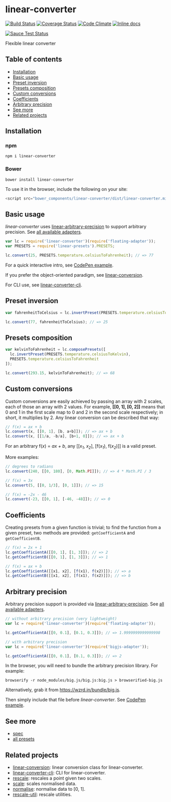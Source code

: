 # linear-converter

[![Build Status](https://travis-ci.org/javiercejudo/linear-converter.svg)](https://travis-ci.org/javiercejudo/linear-converter)
[![Coverage Status](https://coveralls.io/repos/javiercejudo/linear-converter/badge.svg?branch=master)](https://coveralls.io/r/javiercejudo/linear-converter?branch=master)
[![Code Climate](https://codeclimate.com/github/javiercejudo/linear-converter/badges/gpa.svg)](https://codeclimate.com/github/javiercejudo/linear-converter)
[![Inline docs](http://inch-ci.org/github/javiercejudo/linear-converter.svg?branch=master)](http://inch-ci.org/github/javiercejudo/linear-converter)

[![Sauce Test Status](https://saucelabs.com/browser-matrix/linear-converter.svg)](https://saucelabs.com/u/linear-converter)

Flexible linear converter

## Table of contents

- [Installation](#installation)
- [Basic usage](#basic-usage)
- [Preset inversion](#preset-inversion)
- [Presets composition](#presets-composition)
- [Custom conversions](#custom-conversions)
- [Coefficients](#coefficients)
- [Arbitrary precision](#arbitrary-precision)
- [See more](#see-more)
- [Related projects](#related-projects)

## Installation

### npm

    npm i linear-converter

### Bower

    bower install linear-converter

To use it in the browser, include the following on your site:

```js
<script src="bower_components/linear-converter/dist/linear-converter.min.js"></script>
```

## Basic usage

*linear-converter* uses [linear-arbitrary-precision](https://github.com/javiercejudo/linear-arbitrary-precision)
to support arbitrary precision. See [all available adapters](https://www.npmjs.com/browse/keyword/linear-arbitrary-precision-adapter).

```js
var lc = require('linear-converter')(require('floating-adapter'));
var PRESETS = require('linear-presets').PRESETS;

lc.convert(25, PRESETS.temperature.celsiusToFahrenheit); // => 77
```

For a quick interactive intro, see [CodePen example](http://codepen.io/javiercejudo/pen/PwvePd?editors=101).

If you prefer the object-oriented paradigm, see [linear-conversion](https://github.com/javiercejudo/linear-conversion).

For CLI use, see [linear-converter-cli](https://github.com/javiercejudo/linear-converter-cli).

## Preset inversion

```js
var fahrenheitToCelsius = lc.invertPreset(PRESETS.temperature.celsiusToFahrenheit);

lc.convert(77, fahrenheitToCelsius); // => 25
```

## Presets composition

```js
var kelvinToFahrenheit = lc.composePresets([
  lc.invertPreset(PRESETS.temperature.celsiusToKelvin),
  PRESETS.temperature.celsiusToFahrenheit
]);

lc.convert(293.15, kelvinToFahrenheit); // => 68
```

## Custom conversions

Custom conversions are easily achieved by passing an array with 2 scales, each
of those an array with 2 values. For example, **[[0, 1], [0, 2]]** means that 0 and
1 in the first scale map to 0 and 2 in the second scale respectively; in short,
it multiplies by 2. Any linear conversion can be described that way:

```js
// f(x) = ax + b
lc.convert(x, [[0, 1], [b, a+b]]); // => ax + b
lc.convert(x, [[1/a, -b/a], [b+1, 0]]); // => ax + b
```

For an arbitrary f(_x_) = _ax + b_, any [[_x<sub>1</sub>_, _x<sub>2</sub>_], [f(_x<sub>1</sub>_), f(_x<sub>2</sub>_)]] is a valid preset.

More examples:

```js
// degrees to radians
lc.convert(240, [[0, 180], [0, Math.PI]]); // => 4 * Math.PI / 3

// f(x) = 3x
lc.convert(5, [[0, 1/3], [0, 1]]); // => 15

// f(x) = -2x - 46
lc.convert(-23, [[0, 1], [-46, -48]]); // => 0
```

## Coefficients

Creating presets from a given function is trivial; to find the function from a given preset, two methods are provided: `getCoefficientA` and `getCoefficientB`.

```js
// f(x) = 2x + 1
lc.getCoefficientA([[0, 1], [1, 3]]); // => 2
lc.getCoefficientB([[0, 1], [1, 3]]); // => 1

// f(x) = ax + b
lc.getCoefficientA([[x1, x2], [f(x1), f(x2)]]); // => a
lc.getCoefficientB([[x1, x2], [f(x1), f(x2)]]); // => b
```

## Arbitrary precision

Arbitrary precision support is provided via [linear-arbitrary-precision](https://github.com/javiercejudo/linear-arbitrary-precision).
See [all available adapters](https://www.npmjs.com/browse/keyword/linear-arbitrary-precision-adapter).

```js
// without arbitrary precision (very lightweight)
var lc = require('linear-converter')(require('floating-adapter'));

lc.getCoefficientA([[0, 0.1], [0.1, 0.3]]); // => 1.9999999999999998

// with arbitrary precision
var lc = require('linear-converter')(require('bigjs-adapter'));

lc.getCoefficientA([[0, 0.1], [0.1, 0.3]]); // => 2
```

In the browser, you will need to bundle the arbitrary precision library.
For example:

    browserify -r node_modules/big.js/big.js:big.js > browserified-big.js

Alternatively, grab it from https://wzrd.in/bundle/big.js.

Then simply include that file before *linear-converter*. See [CodePen example](http://codepen.io/javiercejudo/pen/WvEWdQ?editors=101).

## See more

- [spec](test/iojs/spec.js)
- [all presets](https://github.com/javiercejudo/linear-presets/blob/master/data/presets.json)

## Related projects

- [linear-conversion](https://github.com/javiercejudo/linear-conversion): linear conversion class for linear-converter.
- [linear-converter-cli](https://github.com/javiercejudo/linear-converter-cli): CLI for linear-converter.
- [rescale](https://github.com/javiercejudo/rescale): rescales a point given two scales.
- [scale](https://github.com/javiercejudo/scale): scales normalised data.
- [normalise](https://github.com/javiercejudo/normalise): normalise data to [0, 1].
- [rescale-util](https://github.com/javiercejudo/rescale-util): rescale utilities.
